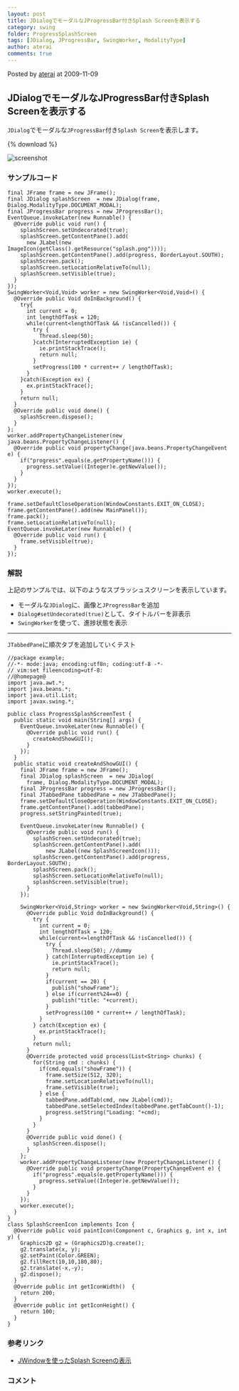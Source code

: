 ```yaml
---
layout: post
title: JDialogでモーダルなJProgressBar付きSplash Screenを表示する
category: swing
folder: ProgressSplashScreen
tags: [JDialog, JProgressBar, SwingWorker, ModalityType]
author: aterai
comments: true
---
```


Posted by [aterai](http://terai.xrea.jp/aterai.html) at 2009-11-09

## JDialogでモーダルなJProgressBar付きSplash Screenを表示する
`JDialog`でモーダルな`JProgressBar`付き`Splash Screen`を表示します。

{% download %}

![screenshot](https://lh5.googleusercontent.com/_9Z4BYR88imo/TQTRSxG9iaI/AAAAAAAAAg8/Wpd3hycacS4/s800/ProgressSplashScreen.png)

### サンプルコード
<pre class="prettyprint"><code>final JFrame frame = new JFrame();
final JDialog splashScreen  = new JDialog(frame, Dialog.ModalityType.DOCUMENT_MODAL);
final JProgressBar progress = new JProgressBar();
EventQueue.invokeLater(new Runnable() {
  @Override public void run() {
    splashScreen.setUndecorated(true);
    splashScreen.getContentPane().add(
      new JLabel(new ImageIcon(getClass().getResource("splash.png"))));
    splashScreen.getContentPane().add(progress, BorderLayout.SOUTH);
    splashScreen.pack();
    splashScreen.setLocationRelativeTo(null);
    splashScreen.setVisible(true);
  }
});
SwingWorker&lt;Void,Void&gt; worker = new SwingWorker&lt;Void,Void&gt;() {
  @Override public Void doInBackground() {
    try{
      int current = 0;
      int lengthOfTask = 120;
      while(current&lt;lengthOfTask &amp;&amp; !isCancelled()) {
        try {
          Thread.sleep(50);
        }catch(InterruptedException ie) {
          ie.printStackTrace();
          return null;
        }
        setProgress(100 * current++ / lengthOfTask);
      }
    }catch(Exception ex) {
      ex.printStackTrace();
    }
    return null;
  }
  @Override public void done() {
    splashScreen.dispose();
  }
};
worker.addPropertyChangeListener(new java.beans.PropertyChangeListener() {
  @Override public void propertyChange(java.beans.PropertyChangeEvent e) {
    if("progress".equals(e.getPropertyName())) {
      progress.setValue((Integer)e.getNewValue());
    }
  }
});
worker.execute();

frame.setDefaultCloseOperation(WindowConstants.EXIT_ON_CLOSE);
frame.getContentPane().add(new MainPanel());
frame.pack();
frame.setLocationRelativeTo(null);
EventQueue.invokeLater(new Runnable() {
  @Override public void run() {
    frame.setVisible(true);
  }
});
</code></pre>

### 解説
上記のサンプルでは、以下のようなスプラッシュスクリーンを表示しています。

- モーダルな`JDialog`に、画像と`JProgressBar`を追加
- `Dialog#setUndecorated(true)`として、タイトルバーを非表示
- `SwingWorker`を使って、進捗状態を表示

<!-- dummy comment line for breaking list -->

- - - -
`JTabbedPane`に順次タブを追加していくテスト

<pre class="prettyprint"><code>//package example;
//-*- mode:java; encoding:utf8n; coding:utf-8 -*-
// vim:set fileencoding=utf-8:
//@homepage@
import java.awt.*;
import java.beans.*;
import java.util.List;
import javax.swing.*;

public class ProgressSplashScreenTest {
  public static void main(String[] args) {
    EventQueue.invokeLater(new Runnable() {
      @Override public void run() {
        createAndShowGUI();
      }
    });
  }
  public static void createAndShowGUI() {
    final JFrame frame = new JFrame();
    final JDialog splashScreen  = new JDialog(
      frame, Dialog.ModalityType.DOCUMENT_MODAL);
    final JProgressBar progress = new JProgressBar();
    final JTabbedPane tabbedPane = new JTabbedPane();
    frame.setDefaultCloseOperation(WindowConstants.EXIT_ON_CLOSE);
    frame.getContentPane().add(tabbedPane);
    progress.setStringPainted(true);

    EventQueue.invokeLater(new Runnable() {
      @Override public void run() {
        splashScreen.setUndecorated(true);
        splashScreen.getContentPane().add(
            new JLabel(new SplashScreenIcon()));
        splashScreen.getContentPane().add(progress, BorderLayout.SOUTH);
        splashScreen.pack();
        splashScreen.setLocationRelativeTo(null);
        splashScreen.setVisible(true);
      }
    });

    SwingWorker&lt;Void,String&gt; worker = new SwingWorker&lt;Void,String&gt;() {
      @Override public Void doInBackground() {
        try {
          int current = 0;
          int lengthOfTask = 120;
          while(current&lt;=lengthOfTask &amp;&amp; !isCancelled()) {
            try {
              Thread.sleep(50); //dummy
            } catch(InterruptedException ie) {
              ie.printStackTrace();
              return null;
            }
            if(current == 20) {
              publish("showFrame");
            } else if(current%24==0) {
              publish("title: "+current);
            }
            setProgress(100 * current++ / lengthOfTask);
          }
        } catch(Exception ex) {
          ex.printStackTrace();
        }
        return null;
      }
      @Override protected void process(List&lt;String&gt; chunks) {
        for(String cmd : chunks) {
          if(cmd.equals("showFrame")) {
            frame.setSize(512, 320);
            frame.setLocationRelativeTo(null);
            frame.setVisible(true);
          } else {
            tabbedPane.addTab(cmd, new JLabel(cmd));
            tabbedPane.setSelectedIndex(tabbedPane.getTabCount()-1);
            progress.setString("Loading: "+cmd);
          }
        }
      }
      @Override public void done() {
        splashScreen.dispose();
      }
    };
    worker.addPropertyChangeListener(new PropertyChangeListener() {
      @Override public void propertyChange(PropertyChangeEvent e) {
        if("progress".equals(e.getPropertyName())) {
          progress.setValue((Integer)e.getNewValue());
        }
      }
    });
    worker.execute();
  }
}
class SplashScreenIcon implements Icon {
  @Override public void paintIcon(Component c, Graphics g, int x, int y) {
    Graphics2D g2 = (Graphics2D)g.create();
    g2.translate(x, y);
    g2.setPaint(Color.GREEN);
    g2.fillRect(10,10,180,80);
    g2.translate(-x,-y);
    g2.dispose();
  }
  @Override public int getIconWidth()  {
    return 200;
  }
  @Override public int getIconHeight() {
    return 100;
  }
}
</code></pre>

### 参考リンク
- [JWindowを使ったSplash Screenの表示](http://terai.xrea.jp/Swing/SplashScreen.html)

<!-- dummy comment line for breaking list -->

### コメント
